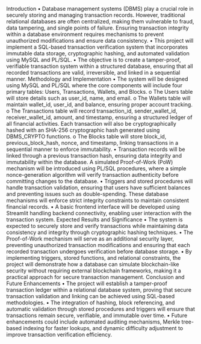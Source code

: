 Introduction
•
Database management systems (DBMS) play a crucial role in securely storing and managing transaction records. However, traditional relational databases are often centralized, making them vulnerable to fraud, data tampering, and single points of failure. Ensuring transaction integrity within a database environment requires mechanisms to prevent unauthorized modifications and ensure data consistency.
•
This project will implement a SQL-based transaction verification system that incorporates immutable data storage, cryptographic hashing, and automated validation using MySQL and PL/SQL.
•
The objective is to create a tamper-proof, verifiable transaction system within a structured database, ensuring that all recorded transactions are valid, irreversible, and linked in a sequential manner.
Methodology and Implementation
•
The system will be designed using MySQL and PL/SQL where the core components will include four primary tables: Users, Transactions, Wallets, and Blocks.
o
The Users table will store details such as user_id, name, and email.
o
The Wallets table will maintain wallet_id, user_id, and balance, ensuring proper account tracking.
o
The Transactions table will record transaction_id, sender_wallet_id, receiver_wallet_id, amount, and timestamp, ensuring a structured ledger of all financial activities. Each transaction will also be cryptographically hashed with an SHA-256 cryptographic hash generated using DBMS_CRYPTO functions.
o
The Blocks table will store block_id, previous_block_hash, nonce, and timestamp, linking transactions in a sequential manner to enforce immutability.
•
Transaction records will be linked through a previous transaction hash, ensuring data integrity and immutability within the database. A simulated Proof-of-Work (PoW) mechanism will be introduced using PL/SQL procedures, where a simple nonce-generation algorithm will verify transaction authenticity before committing changes to the database.
•
Triggers and stored procedures will handle transaction validation, ensuring that users have sufficient balances and preventing issues such as double-spending. These database
mechanisms will enforce strict integrity constraints to maintain consistent financial
records.
•
A basic frontend interface will be developed using Streamlit handling backend connectivity, enabling user interaction with the transaction system.
Expected Results and Significance
•
The system is expected to securely store and verify transactions while maintaining data consistency and integrity through cryptographic hashing techniques.
•
The Proof-of-Work mechanism will serve as an additional security layer, preventing unauthorized transaction modifications and ensuring that each recorded transaction undergoes verification before database storage.
•
By implementing triggers, stored functions, and relational constraints, the project will demonstrate how a database can simulate blockchain-like security without requiring external blockchain frameworks, making it a practical approach for secure transaction management.
Conclusion and Future Enhancements
•
The project will establish a tamper-proof transaction ledger within a relational database system, proving that secure transaction validation and linking can be achieved using SQL-based methodologies.
•
The integration of hashing, block referencing, and automatic validation through stored procedures and triggers will ensure that transactions remain secure, verifiable, and immutable over time.
•
Future enhancements could include automated auditing mechanisms, Merkle tree-based indexing for faster lookups, and dynamic difficulty adjustment to improve transaction verification efficiency.

